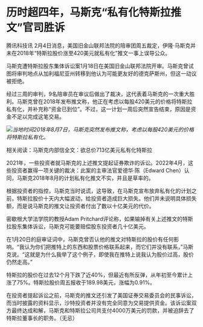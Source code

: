 # 历时超四年，马斯克“私有化特斯拉推文”官司胜诉

腾讯科技讯 2月4日消息，美国旧金山联邦法院的陪审团周五裁定，伊隆·马斯克并未在2018年“特斯拉股价涨至420美元就私有化”推文一事上误导公众。

马斯克遭特斯拉股东集体诉讼案1月18日在美国旧金山联邦法院开审。马斯克曾试图将审判地点从加利福尼亚州转移到他认为可能更友好的德克萨斯州，但这一动议被拒绝。

经过三周的审判，9名陪审员在审议后做出了裁决，这代表着马斯克的一次重大胜利。马斯克曾在2018年发布推文称，他正在考虑以每股420美元的价格将特斯拉私有化，并补充称“资金已到位”。不过，这一计划一周后突然宣告结束，原因是资金不足以完成这笔交易。

![](https://inews.gtimg.com/news_bt/OezLdCv5d-xqt6p0VPLPxeG9lHfIDsN4pZMahTWwh9pl8AA/1000)_当地时间2018年8月7日，马斯克突然发布推文称，考虑以每股420美元的价格将特斯拉私有化。_

相关阅读：马斯克内部信全文：欲总价713亿美元私有化特斯拉

2021年，一些投资者就马斯克的上述推文提起证券欺诈的诉讼。2022年4月，这些投资者赢得一项关键的裁决：此案的主审法官爱德华·陈（Edward
Chen）认同，马斯克2018年8月的计划私有化推文不实，并且是草率的。

根据投资者的指控，马斯克当时说谎，这导致，在马斯克宣布放弃私有化的计划之前，特斯拉股价十天内大幅波动，给投资者造成巨大损失。他们并未说明具体损失额，而是说马斯克的推文让投资者付出了数以十亿美元的代价。

密歇根大学法学院的教授Adam Pritchard评论称，如果输掉有关上述推文的特斯拉股东集体诉讼，马斯克可能要赔偿股东投资者几十亿美元。

在1月20日的庭审证词中，马斯克曾否认他的推文对特斯拉的股价有任何影响。“我认为你们把推特上的东西和股票价格联系起来，而它们并没有联系，”马斯克说。“这就是为什么我举了这个例子，即使我在推特上说我认为股价过高，股价仍然走高。”

特斯拉的股价在过去12个月下跌了近40%，但最近有所反弹，从年初至今累计上涨了75%。特斯拉股价周五报收于189.98美元，涨幅为0.91%。

在投资者提起诉讼之前，马斯克的推文还引发了美国证券交易委员会的民事诉讼，而当时披露的资料显示，沙特投资者并没有完全同意为交易提供资金。该诉讼案双方最终达成和解，马斯克和特斯拉公司共支付4000万美元的罚款，并被迫辞去了特斯拉董事长的职务。（无忌）

